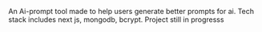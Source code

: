 An Ai-prompt tool made to help users generate better prompts for ai. Tech stack includes next js, mongodb, bcrypt. Project still in progresss

